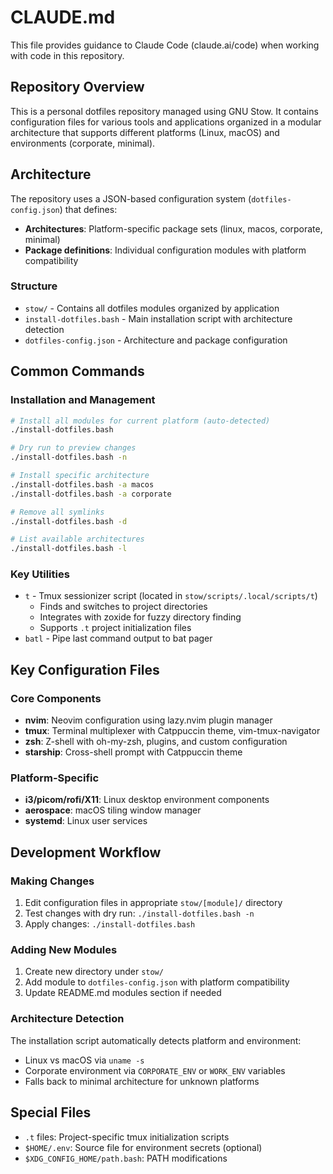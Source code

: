 # CLAUDE.md

This file provides guidance to Claude Code (claude.ai/code) when working with code in this repository.

## Repository Overview

This is a personal dotfiles repository managed using GNU Stow. It contains configuration files for various tools and applications organized in a modular architecture that supports different platforms (Linux, macOS) and environments (corporate, minimal).

## Architecture

The repository uses a JSON-based configuration system (`dotfiles-config.json`) that defines:
- **Architectures**: Platform-specific package sets (linux, macos, corporate, minimal)
- **Package definitions**: Individual configuration modules with platform compatibility

### Structure
- `stow/` - Contains all dotfiles modules organized by application
- `install-dotfiles.bash` - Main installation script with architecture detection
- `dotfiles-config.json` - Architecture and package configuration

## Common Commands

### Installation and Management
```bash
# Install all modules for current platform (auto-detected)
./install-dotfiles.bash

# Dry run to preview changes
./install-dotfiles.bash -n

# Install specific architecture
./install-dotfiles.bash -a macos
./install-dotfiles.bash -a corporate

# Remove all symlinks
./install-dotfiles.bash -d

# List available architectures
./install-dotfiles.bash -l
```

### Key Utilities
- `t` - Tmux sessionizer script (located in `stow/scripts/.local/scripts/t`)
  - Finds and switches to project directories
  - Integrates with zoxide for fuzzy directory finding
  - Supports `.t` project initialization files
- `batl` - Pipe last command output to bat pager

## Key Configuration Files

### Core Components
- **nvim**: Neovim configuration using lazy.nvim plugin manager
- **tmux**: Terminal multiplexer with Catppuccin theme, vim-tmux-navigator
- **zsh**: Z-shell with oh-my-zsh, plugins, and custom configuration
- **starship**: Cross-shell prompt with Catppuccin theme

### Platform-Specific
- **i3/picom/rofi/X11**: Linux desktop environment components
- **aerospace**: macOS tiling window manager
- **systemd**: Linux user services

## Development Workflow

### Making Changes
1. Edit configuration files in appropriate `stow/[module]/` directory
2. Test changes with dry run: `./install-dotfiles.bash -n`
3. Apply changes: `./install-dotfiles.bash`

### Adding New Modules
1. Create new directory under `stow/`
2. Add module to `dotfiles-config.json` with platform compatibility
3. Update README.md modules section if needed

### Architecture Detection
The installation script automatically detects platform and environment:
- Linux vs macOS via `uname -s`
- Corporate environment via `CORPORATE_ENV` or `WORK_ENV` variables
- Falls back to minimal architecture for unknown platforms

## Special Files
- `.t` files: Project-specific tmux initialization scripts
- `$HOME/.env`: Source file for environment secrets (optional)
- `$XDG_CONFIG_HOME/path.bash`: PATH modifications